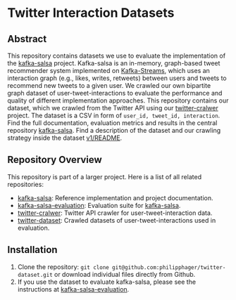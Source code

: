 # Twitter Interaction Datasets
## Abstract
This repository contains datasets we use to evaluate the implementation of the [kafka-salsa](https://github.com/torbsto/kafka-salsa) project. Kafka-salsa is an in-memory, graph-based tweet recommender system implemented on [Kafka-Streams](https://kafka.apache.org/documentation/streams/), which uses an interaction graph (e.g., likes, writes, retweets) between users and tweets to recommend new tweets to a given user. We crawled our own bipartite graph dataset of user-tweet-interactions to evaluate the performance and quality of different implementation approaches. This repository contains our dataset, which we crawled from the Twitter API using our [twitter-cralwer](https://github.com/philipphager/twitter-crawler) project. The dataset is a CSV in form of `user_id, tweet_id, interaction`. Find the full documentation, evaluation metrics and results in the central repository [kafka-salsa](https://github.com/torbsto/kafka-salsa). Find a description of the dataset and our crawling strategy inside the dataset [v1/README](https://github.com/philipphager/twitter-dataset/blob/master/v1/README.md).

## Repository Overview
This repository is part of a larger project. Here is a list of all related repositories:
* [kafka-salsa](https://github.com/torbsto/kafka-salsa): Reference implementation and project documentation.
* [kafka-salsa-evaluation](https://github.com/philipphager/kafka-salsa-evaluation): Evaluation suite for [kafka-salsa](https://github.com/torbsto/kafka-salsa).
* [twitter-cralwer](https://github.com/philipphager/twitter-crawler): Twitter API crawler for user-tweet-interaction data.
* [twitter-dataset](https://github.com/philipphager/twitter-dataset): Crawled datasets of user-tweet-interactions used in evaluation.

## Installation
1. Clone the repository: `git clone git@github.com:philipphager/twitter-dataset.git` or download individual files directly from Github.
2. If you use the dataset to evaluate kafka-salsa, please see the instructions at [kafka-salsa-evaluation](https://github.com/philipphager/kafka-salsa-evaluation).
